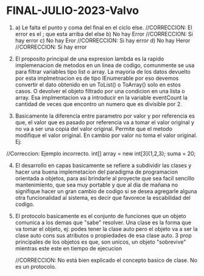 # FINAL-JULIO-2023-Valvo
1) a) Le falta el punto y coma del final en el ciclo else. //CORRECCION: El error es el ; que esta arriba del else
   b) No hay Error //CORRECCION: Si hay error
   c) No hay Eror //CORRECCION: Si hay error
   d) No hay Heror //CORRECCION: Si hay error
   
2) El proposito principal de una expresion lambda es la rapido implemenacion de metodos en un linea de codigo, comunmente se usa para filtrar variables tipo list o array. La mayoria de los datos devuelto por esta implmetnacion es de tipo IEnumerable por eso devemos convertir el dato obtenido en un ToList() o ToArray() solo en estos casos. O devolver el objeto filtrado por una condicion en una lista o array. Esa implmentacion va a introducir en la variable eventCount la cantidad de veces que encontro un numero que es divisible por 2.
 
3) Basicamente la diferencia entre parametro por valor y por referencia es que, el valor que es pasado por referencia va a tomar el valor original y no va a ser una copia del valor original. Permite que el metodo modifique el valor original. En cambio por valor no toma el valor original. Ej:

//Correccion: Ejemplo incorrecto.
     int[] array = new int[3]{1,2,3};
     suma = 20;

4) El desarrollo en capas basicamente se refiere a subdividir las clases y hacer una buena implemetacion del paradigma de programacion orientada a objetos, para asi
brindarle al proyecte que sea facil sencillo mantenimiento, que sea muy portable y que al dia de mañana no signifique hacer un gran cambio de codigo si se desea agregarle alguna otra funcionalidad al sistema, es decir que favorece la escabilidad del codigo. 

5) El protocolo basicamente es el conjunto de funciones que un objeto comunica a los demas que "sabe" resolver. Una clase es la forma que va  tomar el objeto, ej: podes tener la clase auto pero el objeto va a ser la clase auto cons sus atributos o propiedades de esa clase auto.
3 prop principales de los objetos es que, son unicos, un objeto "sobrevive" mientras este este en tiempo de ejecucion  

   //CORRECCION: No está bien explicado el concepto basico de clase. No es un protocolo.
